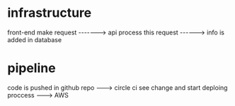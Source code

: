 # infrastructure 

front-end make request -------> api process this request ------> info is added in database 

# pipeline

code is pushed in github repo ---> circle ci see change and start deploing proccess ---> AWS